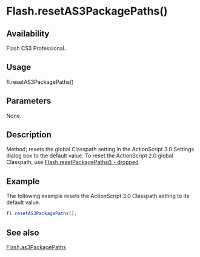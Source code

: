 # Flash.resetAS3PackagePaths()

## Availability

Flash CS3 Professional.

## Usage

fl.resetAS3PackagePaths()

## Parameters

None.

## Description

Method; resets the global Classpath setting in the ActionScript 3.0 Settings dialog box to the default value. To reset the ActionScript 2.0 global Classpath, use [Flash.resetPackagePaths() - dropped](../Flash_object/Flash60.md).

## Example

The following example resets the ActionScript 3.0 Classpath setting to its default value.

```javascript
fl.resetAS3PackagePaths();
```

## See also

[Flash.as3PackagePaths](../Flash_object/Flash2.md)

